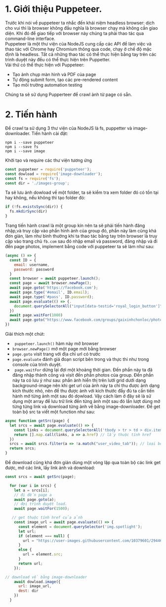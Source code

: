 # 1. Giới thiệu Puppeteer.
Trước khi nói về puppeteer ta nhắc đến khái niệm headless browser: dịch cho vui thì là browser không đầu nghĩa là browser chạy mà không cần giao diện.  Khi đó để giao tiếp với browser này chúng ta phải thao tác qua command-line interface.<br/>
Puppeteer là một thư viện của NodeJS cung cấp các API để làm việc và thao tác với Chrome hay Chromium thông qua code, chạy ở chế độ mặc định là headless. Tất cả những thao tác có thể thực hiện bằng tay trên các trình duyệt này đều có thể thực hiện trên Puppetter.<br/>
Vài thứ có thể thực hiện với Puppeteer:
 * Tạo ảnh chụp màn hình và PDF của page
 * Tự động submit form, tạo các pre-rendered content
 * Tạo môi trường automation testing
 
Chúng ta sẽ sử dụng Pupperteer để crawl ảnh từ page có sẵn.
# 2. Tiến hành
Để crawl ta sử dụng 3 thư viện của NodeJS là fs, puppetter và image-downloader. Tiến hành cài đặt:
```
npm i --save puppeteer
npm i --save fs
npm i --save image
```
Khởi tạo và require các thư viện tương ứng
```javascript
const puppeteer = require('puppeteer');
const dowload = require('image-downloader');
const fs = require('fs');
const dir = './images-group';
```
Ta sẽ lưu ảnh dowload về một folder, ta sẽ kiểm tra xem folder đó có tồn tại hay không, nếu không thì tạo folder đó:
```javascript
if (!fs.existsSync(dir)) {
  fs.mkdirSync(dir)
}
```
Trang tiến hành crawl là một group kín nên ta sẽ phải tiến hành đăng nhập,và truy cập vào phần hình ảnh của group đó, phần này làm cũng khá đơn giản, làm như bình thường khi ta thao tác bằng tay trên browser là truy cập vào trang chủ `fb.com` sau đó nhập email và password, đăng nhập và đi đến page photos, implement bằng code với puppeteer ta sẽ làm như sau:
```javascript
(async () => {
  const ID = {
    email: username,
    password: password
  }
  const browser = await puppeteer.launch();
  const page = await browser.newPage();
  await page.goto('https://facebook.com');
  await page.type('#email', ID.email);
  await page.type('#pass', ID.password);
  await page.evaluate(() => {.
    document.querySelectorAll("input[data-testid='royal_login_button']")[0].click();
  })
  await page.waitFor(1000)
  await page.goto("https://www.facebook.com/groups/gaixinhchonloc/photos/")
})
```
Giải thích một chút:
* ` puppeteer.launch()` hàm này mở browser
* `browser.newPage()` mở một page mới bằng browser
* `page.goto` visit trang với địa chỉ url có trước
* `page.evaluate` đánh giá đoạn script bên trong và thực thi như trong console của trình duyệt.
* ` page.waitFor` dừng lại đợi một khoảng thời gian.
Đến phần này ta đã đăng nhập thành công và visit đến phần photos của group. Đến phần này ta có lưu ý như sau: phần ảnh hiển thị trên lưới grid dưới dạng background-image nên khi get url của ảnh này ta chỉ thu được ảnh dạng kích thước nhỏ, nên để thu được ảnh với kích thước đầy đủ ta cần tiến hành mở từng ảnh một sau đó dowload. Vậy cách làm ở đây sẽ là sử dụng một array để lưu trữ link đến từng ảnh một sau đó lần lượt dùng mở từng từng link và download từng ảnh về bằng image-downloader. Để get toàn bộ src ta viết một function như sau:
```javascript
async function getSrc(page) {
  let srcs = await page.evaluate(() => {
    const links = document.querySelectorAll('tbody > tr > td > div.itemsPlutoniumRedesign > a'); // select toàn bộ link
    return [].map.call(links, a => a.href) // lấy thuộc tính href
  })
  srcs = await srcs.filter(a => !a.match("user_video_tab")); // loại bỏ các thẻ video.
  return srcs;
}
```

Để download cũng khá đơn giản dùng một vòng lặp qua toàn bộ các link get được, mở các link, lấy link ảnh và download:
```javascript
const srcs = await getSrc(page);

  for (var i in srcs) {
    let a = srcs[i];
    // đi đến page a
    await page.goto(a);
    // đợi trình duyệt load.
    await page.waitFor(1500);

   // get thuộc tính href của ảnh
    const image_url = await page.evaluate(() => {
      const element = document.querySelector('img.spotlight');
      let url;
      if (element === null) {
        url = "https://user-images.githubusercontent.com/10379601/29446482-04f7036a-841f-11e7-9872-91d1fc2ea683.png"
      }
      else {
        url = element.src;
      }
      return url;
    });

// download về bằng image-downloader
    await dowload.image({
      url: image_url,
      dest: dir
    })
  }
```
